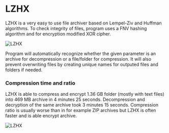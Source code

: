 # LZHX

LZHX is a very easy to use file archiver based on Lempel-Ziv and Huffman algorithms. To check integrity of files, program uses a FNV hashing algorithm and for encryption modified XOR cipher.

![LZHX](http://ziach.pl/LZHX.png)

Program will automatically recognize whether the given parameter is an archive for decompression or a file/folder for compression. It will also prevent overwriting files by creating unique names for outputed files and folders if needed.

### Compression time and ratio

LZHX is able to compress and encrypt 1.36 GB folder (mostly with text files) into 469 MB archive in 4 minutes 25 seconds. Decompression and decryption of the same archive took 3 minutes 15 seconds. Compression ratio is usually worse than in for example ZIP archives but LZHX is often faster and is able encrypt archive.

![LZHX](http://ziach.pl/gif.gif)
